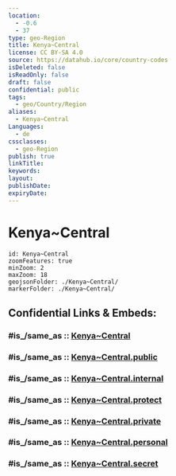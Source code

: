 ```yaml
---
location:
  - -0.6
  - 37
type: geo-Region
title: Kenya~Central
license: CC BY-SA 4.0
source: https://datahub.io/core/country-codes
isDeleted: false
isReadOnly: false
draft: false
confidential: public
tags:
  - geo/Country/Region
aliases:
  - Kenya~Central
Languages:
  - de
cssclasses:
  - geo-Region
publish: true
linkTitle:
keywords:
layout:
publishDate:
expiryDate:
---
```


# Kenya~Central

```leaflet
id: Kenya~Central
zoomFeatures: true 
minZoom: 2 
maxZoom: 18
geojsonFolder: ./Kenya~Central/
markerFolder: ./Kenya~Central/
```


## Confidential Links & Embeds: 

### #is_/same_as :: [Kenya~Central](/_Standards/Earth/Continent/Africa/Africa~East/Kenya/Provinces~Kenya/Kenya~Central.md) 

### #is_/same_as :: [Kenya~Central.public](/_public/Earth/Continent/Africa/Africa~East/Kenya/Provinces~Kenya/Kenya~Central.public.md) 

### #is_/same_as :: [Kenya~Central.internal](/_internal/Earth/Continent/Africa/Africa~East/Kenya/Provinces~Kenya/Kenya~Central.internal.md) 

### #is_/same_as :: [Kenya~Central.protect](/_protect/Earth/Continent/Africa/Africa~East/Kenya/Provinces~Kenya/Kenya~Central.protect.md) 

### #is_/same_as :: [Kenya~Central.private](/_private/Earth/Continent/Africa/Africa~East/Kenya/Provinces~Kenya/Kenya~Central.private.md) 

### #is_/same_as :: [Kenya~Central.personal](/_personal/Earth/Continent/Africa/Africa~East/Kenya/Provinces~Kenya/Kenya~Central.personal.md) 

### #is_/same_as :: [Kenya~Central.secret](/_secret/Earth/Continent/Africa/Africa~East/Kenya/Provinces~Kenya/Kenya~Central.secret.md)

